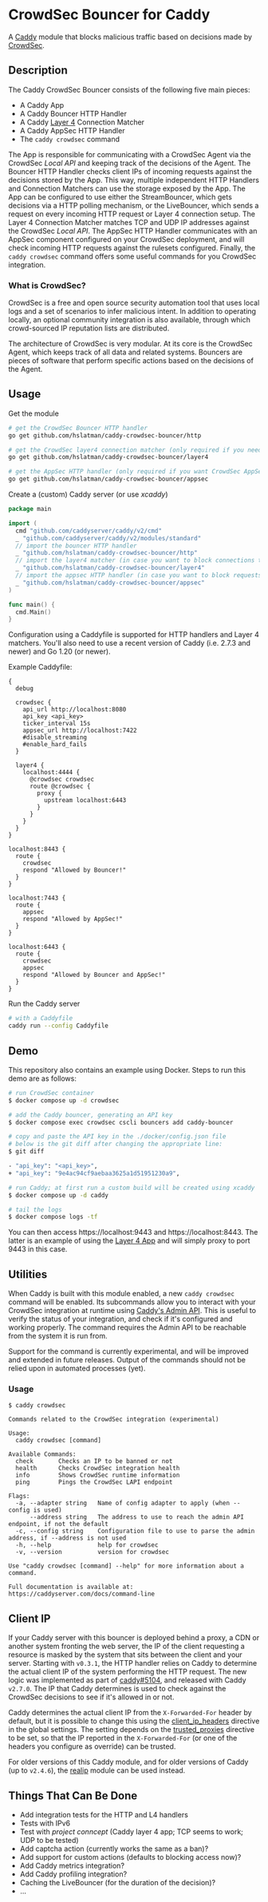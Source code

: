 # CrowdSec Bouncer for Caddy

A [Caddy](https://caddyserver.com/) module that blocks malicious traffic based on decisions made by [CrowdSec](https://crowdsec.net/).

## Description

The Caddy CrowdSec Bouncer consists of the following five main pieces:

* A Caddy App
* A Caddy Bouncer HTTP Handler
* A Caddy [Layer 4](https://github.com/mholt/caddy-l4) Connection Matcher
* A Caddy AppSec HTTP Handler
* The `caddy crowdsec` command

The App is responsible for communicating with a CrowdSec Agent via the CrowdSec *Local API* and keeping track of the decisions of the Agent.
The Bouncer HTTP Handler checks client IPs of incoming requests against the decisions stored by the App.
This way, multiple independent HTTP Handlers and Connection Matchers can use the storage exposed by the App.
The App can be configured to use either the StreamBouncer, which gets decisions via a HTTP polling mechanism, or the LiveBouncer, which sends a request on every incoming HTTP request or Layer 4 connection setup.
The Layer 4 Connection Matcher matches TCP and UDP IP addresses against the CrowdSec *Local API*.
The AppSec HTTP Handler communicates with an AppSec component configured on your CrowdSec deployment, and will check incoming HTTP requests against the rulesets configured.
Finally, the `caddy crowdsec` command offers some useful commands for you CrowdSec integration.

### What is CrowdSec?

CrowdSec is a free and open source security automation tool that uses local logs and a set of scenarios to infer malicious intent. 
In addition to operating locally, an optional community integration is also available, through which crowd-sourced IP reputation lists are distributed.

The architecture of CrowdSec is very modular.
At its core is the CrowdSec Agent, which keeps track of all data and related systems.
Bouncers are pieces of software that perform specific actions based on the decisions of the Agent.

## Usage

Get the module

```bash
# get the CrowdSec Bouncer HTTP handler
go get github.com/hslatman/caddy-crowdsec-bouncer/http

# get the CrowdSec layer4 connection matcher (only required if you need support for TCP/UDP level blocking)
go get github.com/hslatman/caddy-crowdsec-bouncer/layer4

# get the AppSec HTTP handler (only required if you want CrowdSec AppSec support)
go get github.com/hslatman/caddy-crowdsec-bouncer/appsec
```

Create a (custom) Caddy server (or use *xcaddy*)

```go
package main

import (
  cmd "github.com/caddyserver/caddy/v2/cmd"
  _ "github.com/caddyserver/caddy/v2/modules/standard"
  // import the bouncer HTTP handler
  _ "github.com/hslatman/caddy-crowdsec-bouncer/http"
  // import the layer4 matcher (in case you want to block connections to layer4 servers using CrowdSec)
  _ "github.com/hslatman/caddy-crowdsec-bouncer/layer4"
  // import the appsec HTTP handler (in case you want to block requests using the CrowdSec AppSec component)
  _ "github.com/hslatman/caddy-crowdsec-bouncer/appsec"
)

func main() {
  cmd.Main()
}
```

Configuration using a Caddyfile is supported for HTTP handlers and Layer 4 matchers.
You'll also need to use a recent version of Caddy (i.e. 2.7.3 and newer) and Go 1.20 (or newer).

Example Caddyfile:

```
{
  debug

  crowdsec {
    api_url http://localhost:8080
    api_key <api_key>
    ticker_interval 15s
    appsec_url http://localhost:7422
    #disable_streaming
    #enable_hard_fails
  }

  layer4 {
    localhost:4444 {
      @crowdsec crowdsec
      route @crowdsec {
        proxy {
          upstream localhost:6443
        }
      }
    }
  }
}

localhost:8443 {
  route {
    crowdsec
    respond "Allowed by Bouncer!"
  }
}

localhost:7443 {
  route {
    appsec
    respond "Allowed by AppSec!"
  }
}

localhost:6443 {
  route {
    crowdsec
    appsec
    respond "Allowed by Bouncer and AppSec!"
  }
}
```

Run the Caddy server

```bash
# with a Caddyfile
caddy run --config Caddyfile 
```

## Demo

This repository also contains an example using Docker.
Steps to run this demo are as follows:

```bash
# run CrowdSec container
$ docker compose up -d crowdsec

# add the Caddy bouncer, generating an API key
$ docker compose exec crowdsec cscli bouncers add caddy-bouncer

# copy and paste the API key in the ./docker/config.json file
# below is the git diff after changing the appropriate line:
$ git diff

- "api_key": "<api_key>",
+ "api_key": "9e4ac94cf9aebaa3625a1d51951230a9",

# run Caddy; at first run a custom build will be created using xcaddy
$ docker compose up -d caddy

# tail the logs
$ docker compose logs -tf
```

You can then access https://localhost:9443 and https://localhost:8443.
The latter is an example of using the [Layer 4 App](https://github.com/mholt/caddy-l4) and will simply proxy to port 9443 in this case. 

## Utilities

When Caddy is built with this module enabled, a new `caddy crowdsec` command will be enabled.
Its subcommands allow you to interact with your CrowdSec integration at runtime using [Caddy's Admin API](https://caddyserver.com/docs/api).
This is useful to verify the status of your integration, and check if it's configured and working properly.
The command requires the Admin API to be reachable from the system it is run from.

Support for the command is currently experimental, and will be improved and extended in future releases.
Output of the commands should not be relied upon in automated processes (yet).

### Usage

```console
$ caddy crowdsec

Commands related to the CrowdSec integration (experimental)

Usage:
  caddy crowdsec [command]

Available Commands:
  check       Checks an IP to be banned or not
  health      Checks CrowdSec integration health
  info        Shows CrowdSec runtime information
  ping        Pings the CrowdSec LAPI endpoint

Flags:
  -a, --adapter string   Name of config adapter to apply (when --config is used)
      --address string   The address to use to reach the admin API endpoint, if not the default
  -c, --config string    Configuration file to use to parse the admin address, if --address is not used
  -h, --help             help for crowdsec
  -v, --version          version for crowdsec

Use "caddy crowdsec [command] --help" for more information about a command.

Full documentation is available at:
https://caddyserver.com/docs/command-line
```

## Client IP

If your Caddy server with this bouncer is deployed behind a proxy, a CDN or another system fronting the web server, the IP of the client requesting a resource is masked by the system that sits between the client and your server.
Starting with `v0.3.1`, the HTTP handler relies on Caddy to determine the actual client IP of the system performing the HTTP request. 
The new logic was implemented as part of [caddy#5104](https://github.com/caddyserver/caddy/pull/5104), and released with Caddy `v2.7.0`.
The IP that Caddy determines is used to check against the CrowdSec decisions to see if it's allowed in or not.

Caddy determines the actual client IP from the `X-Forwarded-For` header by default, but it is possible to change this using the [client_ip_headers](https://caddyserver.com/docs/json/apps/http/servers/#client_ip_headers) directive in the global settings.
The setting depends on the [trusted_proxies](https://caddyserver.com/docs/json/apps/http/servers/#trusted_proxies) directive to be set, so that the IP reported in the `X-Forwarded-For` (or one of the headers you configure as override) can be trusted.

For older versions of this Caddy module, and for older versions of Caddy (up to `v2.4.6`), the [realip](https://github.com/kirsch33/realip) module can be used instead.

## Things That Can Be Done

* Add integration tests for the HTTP and L4 handlers
* Tests with IPv6
* Test with *project conncept* (Caddy layer 4 app; TCP seems to work; UDP to be tested)
* Add captcha action (currently works the same as a ban)?
* Add support for custom actions (defaults to blocking access now)?
* Add Caddy metrics integration?
* Add Caddy profiling integration?
* Caching the LiveBouncer (for the duration of the decision)?
* ...
